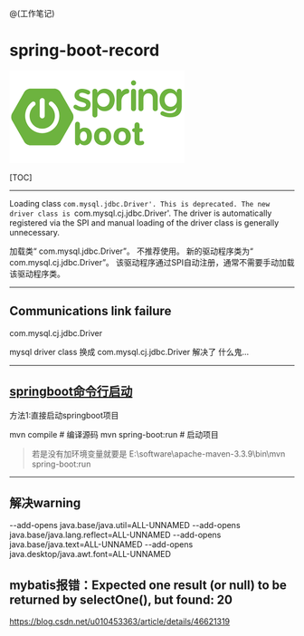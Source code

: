 @(工作笔记)

# spring-boot-record

![Alt text](./1595688245601.png)


[TOC]

---

Loading class `com.mysql.jdbc.Driver'. This is deprecated. The new driver class is `com.mysql.cj.jdbc.Driver'. The driver is automatically registered via the SPI and manual loading of the driver class is generally unnecessary.



加载类“ com.mysql.jdbc.Driver”。 不推荐使用。 新的驱动程序类为“ com.mysql.cj.jdbc.Driver”。 该驱动程序通过SPI自动注册，通常不需要手动加载该驱动程序类。





---



## Communications link failure

com.mysql.cj.jdbc.Driver



mysql driver class 换成 com.mysql.cj.jdbc.Driver 解决了 什么鬼...



---



## [springboot命令行启动](https://www.cnblogs.com/ziyue7575/p/dfa7791e5c96badbb2b94a3e89a07143.html)

方法1:直接启动springboot项目

mvn compile  # 编译源码
mvn spring-boot:run # 启动项目

>若是没有加环境变量就要是  E:\software\apache-maven-3.3.9\bin\mvn spring-boot:run





---



## 解决warning

--add-opens java.base/java.util=ALL-UNNAMED --add-opens java.base/java.lang.reflect=ALL-UNNAMED --add-opens java.base/java.text=ALL-UNNAMED --add-opens java.desktop/java.awt.font=ALL-UNNAMED





## mybatis报错：Expected one result (or null) to be returned by selectOne(), but found: 20

<https://blog.csdn.net/u010453363/article/details/46621319>